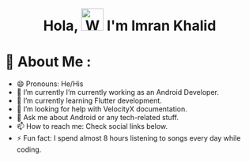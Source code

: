 <h1 align="center"> Hola, <img src="https://raw.githubusercontent.com/nixin72/nixin72/master/wave.gif" 
         alt="Waving hand animated gif"
         height="45"
         width="45" /> I'm Imran Khalid</h1>


# 💫 About Me :
- 😄 Pronouns: He/His
- 🔭 I’m currently I’m currently working as an Android Developer.
- 🌱 I’m currently learning Flutter development.
- 🤔 I’m looking for help with VelocityX documentation.
- 💬 Ask me about Android or any tech-related stuff.
- 📫 How to reach me: Check social links below.
- ⚡ Fun fact: I spend almost 8 hours listening to songs every day while coding.
